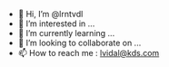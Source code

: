 - 👋 Hi, I’m @lrntvdl
- 👀 I’m interested in ...
- 🌱 I’m currently learning ...
- 💞️ I’m looking to collaborate on ...
- 📫 How to reach me : lvidal@kds.com

<!---
lrntvdl/lrntvdl is a ✨ special ✨ repository because its `README.md` (this file) appears on your GitHub profile.
You can click the Preview link to take a look at your changes.
--->

